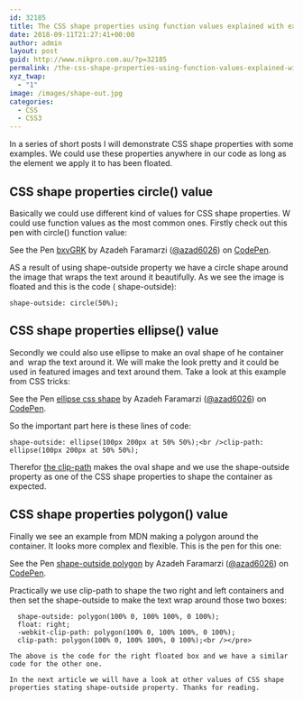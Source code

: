 ```yaml
---
id: 32185
title: The CSS shape properties using function values explained with examples part 1
date: 2018-09-11T21:27:41+00:00
author: admin
layout: post
guid: http://www.nikpro.com.au/?p=32185
permalink: /the-css-shape-properties-using-function-values-explained-with-examples-part-1/
xyz_twap:
  - "1"
image: /images/shape-out.jpg
categories:
  - CSS
  - CSS3
---
```

In a series of short posts I will demonstrate CSS shape properties with some examples. We could use these properties anywhere in our code as long as the element we apply it to has been floated.

## CSS shape properties circle() value

Basically we could use different kind of values for CSS shape properties. W could use function values as the most common ones. Firstly check out this pen with circle() function value:

<p data-height="265" data-theme-id="0" data-slug-hash="bxvGRK" data-default-tab="html,result" data-user="azad6026" data-pen-title="bxvGRK" class="codepen">
  See the Pen <a href="https://codepen.io/azad6026/pen/bxvGRK/">bxvGRK</a> by Azadeh Faramarzi (<a href="https://codepen.io/azad6026">@azad6026</a>) on <a href="https://codepen.io">CodePen</a>.
</p>

AS a result of using shape-outside property we have a circle shape around the image that wraps the text around it beautifully. As we see the image is floated and this is the code ( shape-outside):

```shape-outside: circle(50%);```

## CSS shape properties ellipse() value

Secondly we could also use ellipse to make an oval shape of he container and  wrap the text around it. We will make the look pretty and it could be used in featured images and text around them. Take a look at this example from CSS tricks:

<p data-height="400" data-theme-id="0" data-slug-hash="aaYzNJ" data-default-tab="html,result" data-user="azad6026" data-pen-title="ellipse css shape" class="codepen">
  See the Pen <a href="https://codepen.io/azad6026/pen/aaYzNJ/">ellipse css shape</a> by Azadeh Faramarzi (<a href="https://codepen.io/azad6026">@azad6026</a>) on <a href="https://codepen.io">CodePen</a>.
</p>

So the important part here is these lines of code:

```shape-outside: ellipse(100px 200px at 50% 50%);<br />clip-path: ellipse(100px 200px at 50% 50%);```

Therefor [the clip-path](http://www.nikpro.com.au/css-clip-path-property-basic-concept-explained-with-examples/) makes the oval shape and we use the shape-outside property as one of the CSS shape properties to shape the container as expected.

## CSS shape properties polygon() value

Finally we see an example from MDN making a polygon around the container. It looks more complex and flexible. This is the pen for this one:

<p data-height="265" data-theme-id="0" data-slug-hash="ZMxYJp" data-default-tab="css,result" data-user="azad6026" data-pen-title="shape-outside polygon" class="codepen">
  See the Pen <a href="https://codepen.io/azad6026/pen/ZMxYJp/">shape-outside polygon</a> by Azadeh Faramarzi (<a href="https://codepen.io/azad6026">@azad6026</a>) on <a href="https://codepen.io">CodePen</a>.
</p>

Practically we use clip-path to shape the two right and left containers and then set the shape-outside to make the text wrap around those two boxes:

```-webkit-shape-outside: polygon(100% 0, 100% 100%, 0 100%);
  shape-outside: polygon(100% 0, 100% 100%, 0 100%);
  float: right;
  -webkit-clip-path: polygon(100% 0, 100% 100%, 0 100%);
  clip-path: polygon(100% 0, 100% 100%, 0 100%);<br /></pre>

The above is the code for the right floated box and we have a similar code for the other one.

In the next article we will have a look at other values of CSS shape properties stating shape-outside property. Thanks for reading.